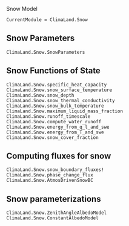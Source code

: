 Snow Model

```@meta
CurrentModule = ClimaLand.Snow
```
## Snow Parameters

```@docs
ClimaLand.Snow.SnowParameters
```

## Snow Functions of State

```@docs
ClimaLand.Snow.specific_heat_capacity
ClimaLand.Snow.snow_surface_temperature
ClimaLand.Snow.snow_depth
ClimaLand.Snow.snow_thermal_conductivity
ClimaLand.Snow.snow_bulk_temperature
ClimaLand.Snow.maximum_liquid_mass_fraction
ClimaLand.Snow.runoff_timescale
ClimaLand.Snow.compute_water_runoff	
ClimaLand.Snow.energy_from_q_l_and_swe
ClimaLand.Snow.energy_from_T_and_swe
ClimaLand.Snow.snow_cover_fraction
```

## Computing fluxes for snow

```@docs
ClimaLand.Snow.snow_boundary_fluxes!
ClimaLand.Snow.phase_change_flux
ClimaLand.Snow.AtmosDrivenSnowBC
```

## Snow parameterizations

```@docs
ClimaLand.Snow.ZenithAngleAlbedoModel
ClimaLand.Snow.ConstantAlbedoModel
```
